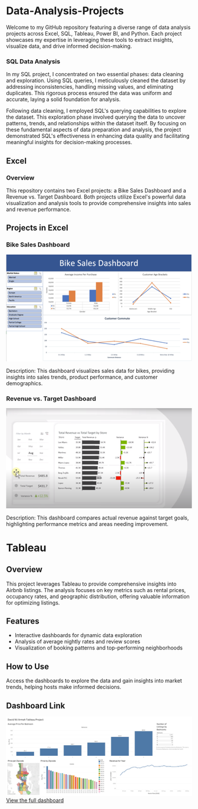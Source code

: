 # Data-Analysis-Projects
Welcome to my GitHub repository featuring a diverse range of data analysis projects across Excel, SQL, Tableau, Power BI, and Python. Each project showcases my expertise in leveraging these tools to extract insights, visualize data, and drive informed decision-making.


###  SQL Data Analysis
In my SQL project, I concentrated on two essential phases: data cleaning and exploration. Using SQL queries, I meticulously cleaned the dataset by addressing inconsistencies, handling missing values, and eliminating duplicates. This rigorous process ensured the data was uniform and accurate, laying a solid foundation for analysis.

Following data cleaning, I employed SQL's querying capabilities to explore the dataset. This exploration phase involved querying the data to uncover patterns, trends, and relationships within the dataset itself. By focusing on these fundamental aspects of data preparation and analysis, the project demonstrated SQL's effectiveness in enhancing data quality and facilitating meaningful insights for decision-making processes.



## Excel 
### Overview
This repository contains two Excel projects: a Bike Sales Dashboard and a Revenue vs. Target Dashboard. Both projects utilize Excel's powerful data visualization and analysis tools to provide comprehensive insights into sales and revenue performance.

## Projects in Excel
### Bike Sales Dashboard

![Bike Sales Dashboard](Excel/Bike-Sales-Dashboard/BikeSalesImage.png)

Description: This dashboard visualizes sales data for bikes, providing insights into sales trends, product performance, and customer demographics.

### Revenue vs. Target Dashboard

![Revenue vs. Target Dashboard](Excel/RevenueVrsTarget-Dashboard/RevenueVrsTargetImage.png)

Description: This dashboard compares actual revenue against target goals, highlighting performance metrics and areas needing improvement.


#  Tableau

## Overview
This project leverages Tableau to provide comprehensive insights into Airbnb listings. The analysis focuses on key metrics such as rental prices, occupancy rates, and geographic distribution, offering valuable information for optimizing listings.

## Features
- Interactive dashboards for dynamic data exploration
- Analysis of average nightly rates and review scores
- Visualization of booking patterns and top-performing neighborhoods

## How to Use
Access the dashboards to explore the data and gain insights into market trends, helping hosts make informed decisions.

## Dashboard Link
![Airbnb Project in Tableau](/Tableau/tableau.png)
[View the full dashboard](https://public.tableau.com/app/profile/david.armah1253/viz/DavidNiiArmahsAirbnbFullProjectinTableau/Dashboard2?publish=yes)

